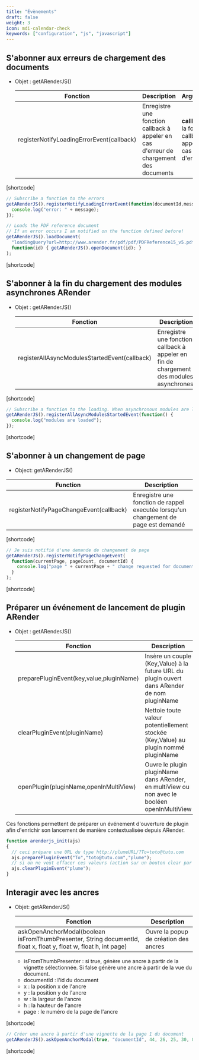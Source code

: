 ```yaml
---
title: "Évènements"
draft: false
weight: 3
icon: mdi-calendar-check
keywords: ["configuration", "js", "javascript"]
---
```


## S'abonner aux erreurs de chargement des documents

- Objet : getARenderJS()

    | Fonction                                  | Description                                                                             | Arguments                                                      |
    | ----------------------------------------- | --------------------------------------------------------------------------------------- | -------------------------------------------------------------- |
    | registerNotifyLoadingErrorEvent(callback) | Enregistre une fonction callback à appeler en cas d'erreur de chargement des documents  | **callback :** la fonction callback à appeler en cas d'erreur  |

[shortcode]

```js
// Subscribe a function to the errors
getARenderJS().registerNotifyLoadingErrorEvent(function(documentId,message) {
  console.log("error: " + message);
});

// Loads the PDF reference document
// If an error occurs I am notified on the function defined before!
getARenderJS().loadDocument(
  "loadingQuery?url=http://www.arender.fr/pdf/pdf/PDFReference15_v5.pdf",
  function(id) { getARenderJS().openDocument(id); }
);
```

[shortcode]

## S'abonner à la fin du chargement des modules asynchrones ARender

- Objet : getARenderJS()

    | Fonction                                      | Description                                                                               | Arguments                                                             |
    | --------------------------------------------- | ----------------------------------------------------------------------------------------- | --------------------------------------------------------------------- |
    | registerAllAsyncModulesStartedEvent(callback) | Enregistre une fonction callback à appeler en fin de chargement des modules asynchrones.  | **callback :** la fonction callback à appeler à la fin du chargement  |

[shortcode]

```js
// Subscribe a function to the loading. When asynchronous modules are loaded I am notified
getARenderJS().registerAllAsyncModulesStartedEvent(function() {
  console.log("modules are loaded");
});
```

[shortcode]

## S'abonner à un changement de page

- Object: getARenderJS()

| Function                                      | Description                                                                         |
| --------------------------------------------- | ----------------------------------------------------------------------------------- |
| registerNotifyPageChangeEvent(callback)       | Enregistre une fonction de rappel executée lorsqu'un changement de page est demandé |

[shortcode]

``` javascript
// Je suis notifié d'une demande de changement de page
getARenderJS().registerNotifyPageChangeEvent(
  function(currentPage, pageCount, documentId) {
    console.log("page " + currentPage + " change requested for document " + documentId)
  }
);
```

[shortcode]

## Préparer un événement de lancement de plugin ARender

- Objet : getARenderJS()

    | Fonction                                 | Description                                                                                  |
    | ---------------------------------------- | -------------------------------------------------------------------------------------------- |
    | preparePluginEvent(key,value,pluginName) | Insère un couple (Key,Value) à la future URL du plugin ouvert dans ARender de nom pluginName |
    | clearPluginEvent(pluginName)             | Nettoie toute valeur potentiellement stockée (Key,Value) au plugin nommé pluginName          |
    | openPlugin(pluginName,openInMultiView)   | Ouvre le plugin pluginName dans ARender, en multiView ou non avec le booléen openInMultiView |

Ces fonctions permettent de préparer un événement d'ouverture de plugin
afin d'enrichir son lancement de manière contextualisée depuis ARender.

``` javascript
function arenderjs_init(ajs)
{
  // ceci prépare une URL du type http://plumeURL/?To=toto@tutu.com
  ajs.preparePluginEvent("To","toto@tutu.com","plume");
  // si on ne veut effacer ces valeurs (action sur un bouton clear par exemple)
  ajs.clearPluginEvent("plume");
}
```

## Interagir avec les ancres 

- Objet: getARenderJS()

    | Fonction                                                                                                          | Description                            |
    | ----------------------------------------------------------------------------------------------------------------- | -------------------------------------- |
    | askOpenAnchorModal(boolean isFromThumbPresenter, String documentId, float x, float y, float w, float h, int page) | Ouvre la popup de création des ancres  |
    
    * isFromThumbPresenter : si true, génère une ancre à partir de la vignette sélectionnée. Si false génère une ancre à  partir de la vue du document.
    * documentId : l'id du document
    * x : la position x de l'ancre
    * y : la position y de l'ancre
    * w : la largeur de l'ancre
    * h : la hauteur de l'ancre
    * page : le numéro de la page de l'ancre

[shortcode]

``` javascript
// Créer une ancre à partir d'une vignette de la page 1 du document
getARenderJS().askOpenAnchorModal(true, "documentId", 44, 26, 25, 30, 0);
```

[shortcode]